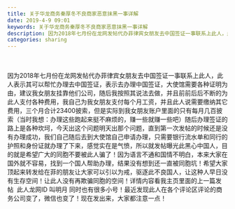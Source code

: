 ```yaml
---
title: 关于华龙商务秦厚冬不良商家恶意抹黑一事详解
date: 2019-4-9 09:01
keywords: 关于华龙商务秦厚冬不良商家恶意抹黑一事详解
description: 因为2018年七月份在龙网发帖代办菲律宾女朋友去中国签证一事联系上此人，此人表示其可以帮忙办理去中国签证，表示去办理中国签证，大使馆需要各种证明为由，建议我女朋友挂靠他们公司，随后我按照其说法去做，并且前前后后不断的为此人支付各种费用，我自
categories: sharing
---
```

<td class="t_f" id="postmessage_3435640">

<br/>
<br/>
因为2018年七月份在龙网发帖代办菲律宾女朋友去中国签证一事联系上此人，此人表示其可以帮忙办理去中国签证，表示去办理中国签证，大使馆需要各种证明为由，建议我女朋友挂靠他们公司，随后我按照其说法去做，并且前前后后不断的为此人支付各种费用，我自己为我女朋友支付每个月工资，并且此人说需要缴纳其它费用，三个月合计23400披索，但是实际到我女朋友账户里面的只有每月几百披索（当时我想：办理这些跑起来挺不麻烦的，赚一些就赚一些吧）随后办理签证的路上是各种坎坷，今天出这个问题明天出那个问题，直到第一次发帖的时候还是没有办理成功，我们自己随后去到大使馆自己申请办理，只需要银行流水单和同行的护照和身份证就办理了下来，感觉实在是气愤，所以就发帖曝光此黑心中国人，目的就是希望广大的同胞不要被此人骗了！因为语言不通和国情不明白，本来大家在国外就不容易，找到一个国人帮助办理，结果没有想到还一直被同胞坑！希望大家顶起来转发给在菲的朋友让大家可以引以为戒，驱逐此不良国人，让这种人早日没有生存空间！让此人没有再欺骗同胞的空间！详情内容看我主页里面的上一篇发帖  此人龙网ID 叫明月 同时也有很多小号！最近发现此人在各个评论区评论的商务公司变了，微信也变了！现在发出来，大家都注意一点！<br/>
<img alt="" border="0" class="zoom" data-cf-modified-59be95f2dac4b43eb1d7da43-="" file="http://www.flw.ph/data/appbyme/upload/image/201904/09/7HiqHqmNxJry.jpg" id="aimg_oYVGd" lazyloadthumb="1" onclick="" onmouseover="" src="http://www.flw.ph/data/appbyme/upload/image/201904/09/7HiqHqmNxJry.jpg"/><br/>
<br/>
</td>

